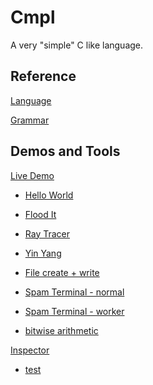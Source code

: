 # Cmpl

A very "simple" C like language.

## Reference

[Language](extras/Cmpl.md)

[Grammar](extras/Cmpl.g4)

## Demos and Tools

[Live Demo](demo.html)

* [Hello World](demo.html#file=HelloWold.ci&content=File.out.write("hello%20world");)

* [Flood It](demo.html#file=FloodIt.ci&project=cmplGfx/test/demo/FloodIt.ci)

* [Ray Tracer](demo.html#file=RayTracer.ci&project=cmplGfx/test/demo/RayTracer.ci)

* [Yin Yang](demo.html#file=pd.yinyang.ci&project=cmplGfx/test/pd.yinyang.ci)

* [File create + write](demo.html#file=file.ci&content=Ly8gdGVzdCB3cml0aW5nIGludG8gYSBmaWxlCi8vIGFmdGVyIGV4ZWN1dGlvbiwgcmVmcmVzaCB0aGUgbGlzdCBvZiBmaWxlcyB0byBzZWUgdGhlIG91dHB1dAoKRmlsZSBmaWxlID0gRmlsZS5jcmVhdGUoImEudHh0Iik7CmZpbGUud3JpdGUoIlRoZSBxdWljayBicm93biBmb3gganVtcHMgb3ZlciB0aGUgbGF6eSBkb2cuXG4iKTsKZmlsZS5jbG9zZSgpOwo)

* [Spam Terminal - normal](demo.html#file=SpamTerminal.ci&content=Zm9yIChpbnQgaSA9IDA7IGkgPCAxMDAwMDsgaSArPSAxKSB7Cglmb3IgKGludCBqID0gMDsgaiA8IDEwMDAwOyBqICs9IDEpIHt9CglkZWJ1ZygibWVzc2FnZSIsIGkpOwp9Cg)

* [Spam Terminal - worker](demo.html#worker&file=SpamTerminal.ci&content=Zm9yIChpbnQgaSA9IDA7IGkgPCAxMDAwMDsgaSArPSAxKSB7Cglmb3IgKGludCBqID0gMDsgaiA8IDEwMDAwOyBqICs9IDEpIHt9CglkZWJ1ZygibWVzc2FnZSIsIGkpOwp9Cg)

* [bitwise arithmetic](demo.html#worker&file=BitwiseArithmetic.ci&project=cmplStd/test/demo/BitwiseArithmetic.ci)

[Inspector](extras/Inspector/Inspector.html)

* [test](extras/Inspector/Inspector.html#../../extras/dump/test.prof.json)
